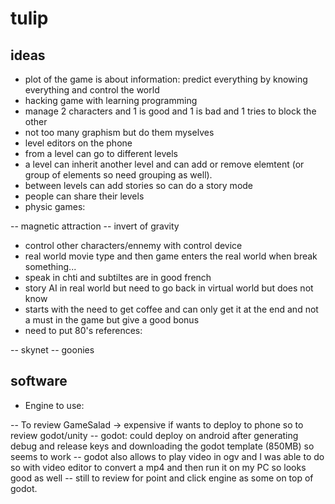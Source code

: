 # tulip

## ideas

- plot of the game is about information: predict everything by knowing everything and control the world
- hacking game with learning programming
- manage 2 characters and 1 is good and 1 is bad and 1 tries to block the other
- not too many graphism but do them myselves
- level editors on the phone
- from a level can go to different levels
- a level can inherit another level and can add or remove elemtent (or group of elements so need grouping as well).
- between levels can add stories so can do a story mode
- people can share their levels
- physic games:

-- magnetic attraction
-- invert of gravity

- control other characters/ennemy with control device
- real world movie type and then game enters the real world when break something...
- speak in chti and subtiltes are in good french
- story AI in real world but need to go back in virtual world but does not know
- starts with the need to get coffee and can only get it at the end and not a must in the game but give a good bonus
- need to put 80's references:

-- skynet
-- goonies


## software

- Engine to use:

-- To review GameSalad -> expensive if wants to deploy to phone so to review godot/unity
-- godot: could deploy on android after generating debug and release keys and downloading the godot template (850MB) so seems to work
-- godot also allows to play video in ogv and I was able to do so with video editor to convert a mp4 and then run it on my PC so looks good as well
-- still to review for point and click engine as some on top of godot.
